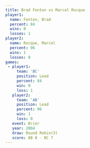 ```yaml
---
title: Brad Fenton vs Marcel Rocque
player1:              
  name: Fenton, Brad  
  percent: 84         
  wins: 0             
  losses: 1           
player2:              
  name: Rocque, Marcel
  percent: 96         
  wins: 1             
  losses: 0           
games:
 - player1:        
     team: 'BC'    
     position: Lead
     percent: 84   
     win: 0        
     loss: 1       
   player2:        
     team: 'AB'    
     position: Lead
     percent: 96   
     win: 1        
     loss: 0       
   event: Brier        
   year: 2004          
   draw: Round Robin(3)
   score: AB 8 - BC 7  
---
```

